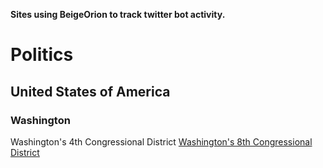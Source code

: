 **Sites using BeigeOrion to track twitter bot activity.**

# Politics

## United States of America

### Washington
Washington's 4th Congressional District
[Washington's 8th Congressional District](http://bots.seattlebot.net/8th/)

